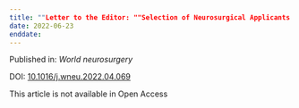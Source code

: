 ```yaml
---
title: ""Letter to the Editor: ""Selection of Neurosurgical Applicants in High-Income Developing Countries: A Pilot Study from the Gulf Cooperation Council Countries"".""
date: 2022-06-23
enddate:
---
```


Published in: *World neurosurgery*

DOI: [10.1016/j.wneu.2022.04.069](https://doi.org/10.1016/j.wneu.2022.04.069)

This article is not available in Open Access


